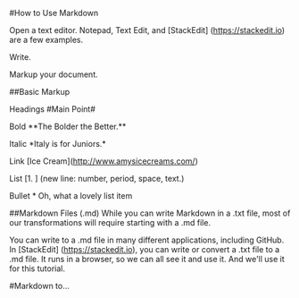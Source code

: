 #How to Use Markdown

Open a text editor. Notepad, Text Edit, and [StackEdit] (https://stackedit.io) are a few examples.

Write. 

Markup your document.

##Basic Markup

Headings \#Main Point# 

Bold \*\*The Bolder the Better.**

Italic \*Italy is for Juniors.*

Link \[Ice Cream](http://www.amysicecreams.com/) 

List \[1. ] (new line: number, period, space, text.)

Bullet \* Oh, what a lovely list item


##Markdown Files (.md) 
While you can write Markdown in a .txt file, most of our transformations will require starting with a .md file. 

You can write to a .md file in many different applications, including GitHub. In [StackEdit] (https://stackedit.io), you can write or convert a .txt file to a .md file. It runs in a browser, so we can all see it and use it. And we'll use it for this tutorial. 


#Markdown to… 






